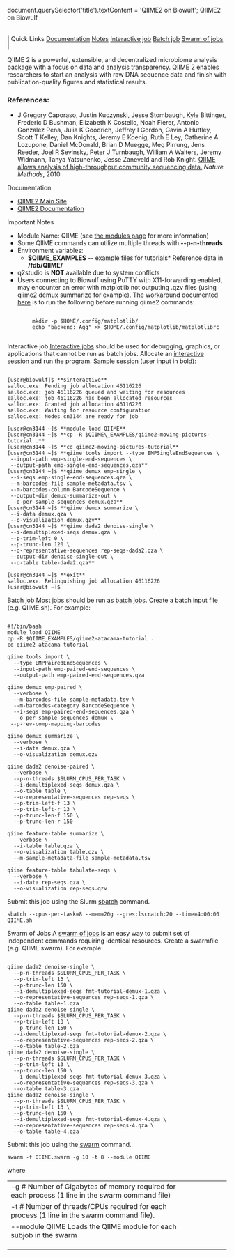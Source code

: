 

document.querySelector('title').textContent = 'QIIME2 on Biowulf';
QIIME2 on Biowulf


|  |
| --- |
| 
Quick Links
[Documentation](#doc)
[Notes](#notes)
[Interactive job](#int) 
[Batch job](#sbatch) 
[Swarm of jobs](#swarm) 
 |



QIIME 2 is a powerful, extensible, and decentralized microbiome analysis package with a focus on data and analysis transparency. QIIME 2 enables researchers to start an analysis with raw DNA sequence data and finish with publication-quality figures and statistical results.



### References:


* J Gregory Caporaso, Justin Kuczynski, Jesse Stombaugh, Kyle Bittinger, Frederic D Bushman, Elizabeth K Costello, Noah Fierer, Antonio Gonzalez Pena, Julia K Goodrich, Jeffrey I Gordon, Gavin A Huttley, Scott T Kelley, Dan Knights, Jeremy E Koenig, Ruth E Ley, Catherine A Lozupone, Daniel McDonald, Brian D Muegge, Meg Pirrung, Jens Reeder, Joel R Sevinsky, Peter J Turnbaugh, William A Walters, Jeremy Widmann, Tanya Yatsunenko, Jesse Zaneveld and Rob Knight. [QIIME allows analysis of high-throughput community sequencing data.](https://www.ncbi.nlm.nih.gov/pubmed/20383131) *Nature Methods*, 2010


Documentation
* [QIIME2 Main Site](https://qiime2.org/)
* [QIIME2 Documentation](https://docs.qiime2.org)


Important Notes
* Module Name: QIIME (see [the modules page](/apps/modules.html) for more information)
* Some QIIME commands can utilize multiple threads with **--p-n-threads**
* Environment variables:
	+ **$QIIME\_EXAMPLES** -- example files for tutorials* Reference data in **/fdb/QIIME/**
* q2studio is **NOT** available due to system conflicts
* Users connecting to Biowulf using PuTTY with X11-forwarding enabled, may encounter an error with
 matplotlib not outputing .qzv files (using qiime2 demux summarize for example). The workaround
 documented [here](https://forum.qiime2.org/t/error-converting-qza-to-qzv-on-cluster/354) is to
 run the following before running qiime2 commands:
 
```

        mkdir -p $HOME/.config/matplotlib/
        echo "backend: Agg" >> $HOME/.config/matplotlib/matplotlibrc
      
```



Interactive job
[Interactive jobs](/docs/userguide.html#int) should be used for debugging, graphics, or applications that cannot be run as batch jobs.
Allocate an [interactive session](/docs/userguide.html#int) and run the program. Sample session (user input in bold):



```

[user@biowulf]$ **sinteractive**
salloc.exe: Pending job allocation 46116226
salloc.exe: job 46116226 queued and waiting for resources
salloc.exe: job 46116226 has been allocated resources
salloc.exe: Granted job allocation 46116226
salloc.exe: Waiting for resource configuration
salloc.exe: Nodes cn3144 are ready for job

[user@cn3144 ~]$ **module load QIIME**
[user@cn3144 ~]$ **cp -R $QIIME\_EXAMPLES/qiime2-moving-pictures-tutorial .**
[user@cn3144 ~]$ **cd qiime2-moving-pictures-tutorial**
[user@cn3144 ~]$ **qiime tools import --type EMPSingleEndSequences \
 --input-path emp-single-end-sequences \
 --output-path emp-single-end-sequences.qza**
[user@cn3144 ~]$ **qiime demux emp-single \
 --i-seqs emp-single-end-sequences.qza \
 --m-barcodes-file sample-metadata.tsv \
 --m-barcodes-column BarcodeSequence \
 --output-dir demux-summarize-out \
 --o-per-sample-sequences demux.qza**
[user@cn3144 ~]$ **qiime demux summarize \
 --i-data demux.qza \
 --o-visualization demux.qzv**
[user@cn3144 ~]$ **qiime dada2 denoise-single \
 --i-demultiplexed-seqs demux.qza \
 --p-trim-left 0 \
 --p-trunc-len 120 \
 --o-representative-sequences rep-seqs-dada2.qza \
 --output-dir denoise-single-out \
 --o-table table-dada2.qza**

[user@cn3144 ~]$ **exit**
salloc.exe: Relinquishing job allocation 46116226
[user@biowulf ~]$

```


Batch job
Most jobs should be run as [batch jobs](/docs/userguide.html#submit).
Create a batch input file (e.g. QIIME.sh). For example:



```

#!/bin/bash
module load QIIME
cp -R $QIIME_EXAMPLES/qiime2-atacama-tutorial .
cd qiime2-atacama-tutorial

qiime tools import \
  --type EMPPairedEndSequences \
  --input-path emp-paired-end-sequences \
  --output-path emp-paired-end-sequences.qza

qiime demux emp-paired \
  --verbose \
  --m-barcodes-file sample-metadata.tsv \
  --m-barcodes-category BarcodeSequence \
  --i-seqs emp-paired-end-sequences.qza \
  --o-per-sample-sequences demux \
 --p-rev-comp-mapping-barcodes

qiime demux summarize \
  --verbose \
  --i-data demux.qza \
  --o-visualization demux.qzv

qiime dada2 denoise-paired \
  --verbose \
  --p-n-threads $SLURM_CPUS_PER_TASK \
  --i-demultiplexed-seqs demux.qza \
  --o-table table \
  --o-representative-sequences rep-seqs \
  --p-trim-left-f 13 \
  --p-trim-left-r 13 \
  --p-trunc-len-f 150 \
  --p-trunc-len-r 150

qiime feature-table summarize \
  --verbose \
  --i-table table.qza \
  --o-visualization table.qzv \
  --m-sample-metadata-file sample-metadata.tsv

qiime feature-table tabulate-seqs \
  --verbose \
  --i-data rep-seqs.qza \
  --o-visualization rep-seqs.qzv

```

Submit this job using the Slurm [sbatch](/docs/userguide.html) command.



```
sbatch --cpus-per-task=8 --mem=20g --gres:lscratch:20 --time=4:00:00 QIIME.sh
```

Swarm of Jobs 
A [swarm of jobs](/apps/swarm.html) is an easy way to submit set of independent commands requiring identical resources.
Create a swarmfile (e.g. QIIME.swarm). For example:



```

qiime dada2 denoise-single \
  --p-n-threads $SLURM_CPUS_PER_TASK \
  --p-trim-left 13 \
  --p-trunc-len 150 \
  --i-demultiplexed-seqs fmt-tutorial-demux-1.qza \
  --o-representative-sequences rep-seqs-1.qza \
  --o-table table-1.qza
qiime dada2 denoise-single \
  --p-n-threads $SLURM_CPUS_PER_TASK \
  --p-trim-left 13 \
  --p-trunc-len 150 \
  --i-demultiplexed-seqs fmt-tutorial-demux-2.qza \
  --o-representative-sequences rep-seqs-2.qza \
  --o-table table-2.qza
qiime dada2 denoise-single \
  --p-n-threads $SLURM_CPUS_PER_TASK \
  --p-trim-left 13 \
  --p-trunc-len 150 \
  --i-demultiplexed-seqs fmt-tutorial-demux-3.qza \
  --o-representative-sequences rep-seqs-3.qza \
  --o-table table-3.qza
qiime dada2 denoise-single \
  --p-n-threads $SLURM_CPUS_PER_TASK \
  --p-trim-left 13 \
  --p-trunc-len 150 \
  --i-demultiplexed-seqs fmt-tutorial-demux-4.qza \
  --o-representative-sequences rep-seqs-4.qza \
  --o-table table-4.qza

```

Submit this job using the [swarm](/apps/swarm.html) command.



```
swarm -f QIIME.swarm -g 10 -t 8 --module QIIME
```

where


|  |  |  |  |  |  |
| --- | --- | --- | --- | --- | --- |
| -g #  Number of Gigabytes of memory required for each process (1 line in the swarm command file)
 | -t #  Number of threads/CPUs required for each process (1 line in the swarm command file).
 | --module QIIME  Loads the QIIME module for each subjob in the swarm 
 | |
 | |
 | |









